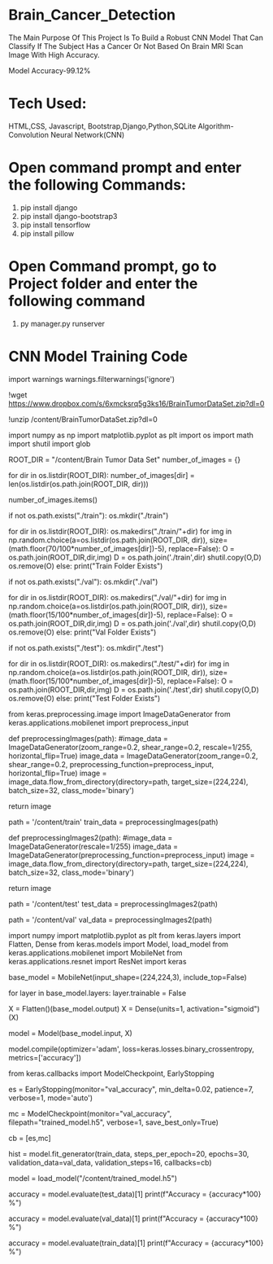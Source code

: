 # Brain_Cancer_Detection
The Main Purpose Of This Project Is To Build a Robust CNN Model That Can Classify If The
Subject Has a Cancer Or Not Based On Brain MRI Scan Image With High Accuracy.

Model Accuracy-99.12%

# Tech Used:
HTML,CSS, Javascript, Bootstrap,Django,Python,SQLite Algorithm- Convolution Neural Network(CNN)

# Open command prompt and enter the following Commands:
 1. pip install django
 2. pip install django-bootstrap3
 3. pip install tensorflow
 4. pip install pillow


# Open Command prompt, go to Project folder and enter the following command
 1. py manager.py runserver


# CNN Model Training Code
import warnings
warnings.filterwarnings('ignore')

!wget https://www.dropbox.com/s/6xmcksrq5g3ks16/BrainTumorDataSet.zip?dl=0

!unzip /content/BrainTumorDataSet.zip?dl=0

import numpy as np
import matplotlib.pyplot as plt 
import os
import math
import shutil
import glob

ROOT_DIR = "/content/Brain Tumor Data Set"
number_of_images = {}

for dir in os.listdir(ROOT_DIR):
  number_of_images[dir] = len(os.listdir(os.path.join(ROOT_DIR, dir)))

number_of_images.items()

if not os.path.exists("./train"):
  os.mkdir("./train")

  for dir in os.listdir(ROOT_DIR):
    os.makedirs("./train/"+dir)
    for img in np.random.choice(a=os.listdir(os.path.join(ROOT_DIR, dir)),
                                size=(math.floor(70/100*number_of_images[dir])-5),
                                replace=False):
      O = os.path.join(ROOT_DIR,dir,img)
      D = os.path.join('./train',dir)
      shutil.copy(O,D)
      os.remove(O)
else:
  print("Train Folder Exists")

if not os.path.exists("./val"):
  os.mkdir("./val")

  for dir in os.listdir(ROOT_DIR):
    os.makedirs("./val/"+dir)
    for img in np.random.choice(a=os.listdir(os.path.join(ROOT_DIR, dir)),
                                size=(math.floor(15/100*number_of_images[dir])-5),
                                replace=False):
      O = os.path.join(ROOT_DIR,dir,img)
      D = os.path.join('./val',dir)
      shutil.copy(O,D)
      os.remove(O)
else:
  print("Val Folder Exists")

if not os.path.exists("./test"):
  os.mkdir("./test")

  for dir in os.listdir(ROOT_DIR):
    os.makedirs("./test/"+dir)
    for img in np.random.choice(a=os.listdir(os.path.join(ROOT_DIR, dir)),
                                size=(math.floor(15/100*number_of_images[dir])-5),
                                replace=False):
      O = os.path.join(ROOT_DIR,dir,img)
      D = os.path.join('./test',dir)
      shutil.copy(O,D)
      os.remove(O)
else:
  print("Test Folder Exists")

from keras.preprocessing.image import ImageDataGenerator
from keras.applications.mobilenet import preprocess_input

def preprocessingImages(path):
  #image_data = ImageDataGenerator(zoom_range=0.2, shear_range=0.2, rescale=1/255, horizontal_flip=True)
  image_data = ImageDataGenerator(zoom_range=0.2, shear_range=0.2, preprocessing_function=preprocess_input, horizontal_flip=True)
  image = image_data.flow_from_directory(directory=path, target_size=(224,224), batch_size=32, class_mode='binary')

  return image

path = '/content/train'
train_data = preprocessingImages(path)

def preprocessingImages2(path):
  #image_data = ImageDataGenerator(rescale=1/255)
  image_data = ImageDataGenerator(preprocessing_function=preprocess_input)
  image = image_data.flow_from_directory(directory=path, target_size=(224,224), batch_size=32, class_mode='binary')

  return image

path = '/content/test'
test_data = preprocessingImages2(path)

path = '/content/val'
val_data = preprocessingImages2(path)

import numpy
import matplotlib.pyplot as plt
from keras.layers import Flatten, Dense
from keras.models import Model, load_model
from keras.applications.mobilenet import MobileNet
from keras.applications.resnet import ResNet
import keras

base_model = MobileNet(input_shape=(224,224,3), include_top=False)

for layer in base_model.layers:
  layer.trainable = False

X = Flatten()(base_model.output)
X = Dense(units=1, activation="sigmoid")(X)

model = Model(base_model.input, X)

model.compile(optimizer='adam', loss=keras.losses.binary_crossentropy, metrics=['accuracy'])

from keras.callbacks import ModelCheckpoint, EarlyStopping

es = EarlyStopping(monitor="val_accuracy", min_delta=0.02, patience=7, verbose=1, mode='auto')

mc = ModelCheckpoint(monitor="val_accuracy", filepath="trained_model.h5", verbose=1, save_best_only=True)

cb = [es,mc]

hist = model.fit_generator(train_data,
                           steps_per_epoch=20,
                           epochs=30,
                           validation_data=val_data,
                           validation_steps=16,
                           callbacks=cb)

model = load_model("/content/trained_model.h5")

accuracy = model.evaluate(test_data)[1]
print(f"Accuracy = {accuracy*100} %")

accuracy = model.evaluate(val_data)[1]
print(f"Accuracy = {accuracy*100} %")

accuracy = model.evaluate(train_data)[1]
print(f"Accuracy = {accuracy*100} %")
